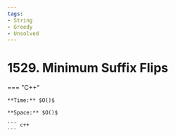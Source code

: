 ```yaml
---
tags:
- String
- Greedy
- Unsolved
---
```



# 1529. Minimum Suffix Flips

=== "C++"

    **Time:** $O()$

    **Space:** $O()$

    ``` c++
    ```